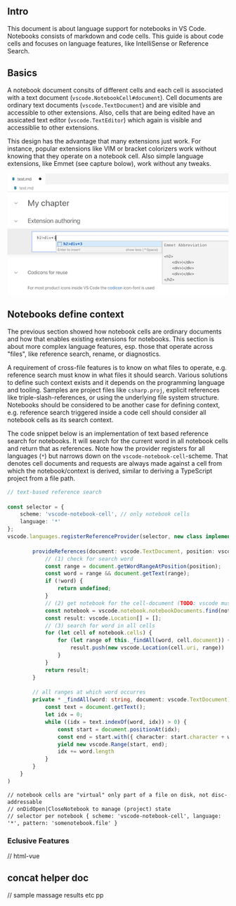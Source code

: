 
## Intro

This document is about language support for notebooks in VS Code. Notebooks consists of markdown and code cells. This guide is about code cells and focuses on language features, like IntelliSense or Reference Search. 

## Basics

A notebook document consits of different cells and each cell is associated with a text document (`vscode.NotebookCell#document`). Cell documents are ordinary text documents (`vscode.TextDocument`) and are visible and accessible to other extensions. Also, cells that are being edited have an assicated text editor (`vscode.TextEditor`) which again is visible and accessiblie to other extensions. 

This design has the advantage that many extensions just work. For instance, popular extensions like VIM or bracket colorizers work without knowing that they operate on a notebook cell. Also simple language extensions, like Emmet (see capture bolow), work without any tweaks. 

![](img-emmet.png)

## Notebooks define context

The previous section showed how notebook cells are ordinary documents and how that enables existing extensions for notebooks. This section is about more complex language features, esp. those that operate across "files", like reference search, rename, or diagnostics. 

A requirement of cross-file features is to know on what files to operate, e.g. reference search must know in what files it should search. Various solutions to define such context exists and it depends on the programming language and tooling. Samples are project files like `csharp.proj`, explicit references like triple-slash-references, or using the underlying file system structure. Notebooks should be considered to be another case for defining context, e.g. reference search triggered inside a code cell should consider all notebook cells as its search context. 

The code snippet below is an implementation of text based reference search for notebooks. It will search for the current word in all notebook cells and return that as references. Note how the provider registers for all languages (`*`) but narrows down on the `vscode-notebook-cell`-scheme. That denotes cell documents and requests are always made against a cell from which the notebook/context is derived, similar to deriving a TypeScript project from a file path. 

```ts
// text-based reference search

const selector = { 
	scheme: 'vscode-notebook-cell', // only notebook cells
	language: '*' 
};
vscode.languages.registerReferenceProvider(selector, new class implements vscode.ReferenceProvider {

		provideReferences(document: vscode.TextDocument, position: vscode.Position) {
			// (1) check for search word
			const range = document.getWordRangeAtPosition(position);
			const word = range && document.getText(range);
			if (!word) {
				return undefined;
			}
			// (2) get notebook for the cell-document (TODO: vscode must have simple API for this)
			const notebook = vscode.notebook.notebookDocuments.find(notebook => notebook.cells.find(cell => cell.document === document))!;
			const result: vscode.Location[] = [];
			// (3) search for word in all cells
			for (let cell of notebook.cells) {
				for (let range of this._findAll(word, cell.document)) {
					result.push(new vscode.Location(cell.uri, range))
				}
			}
			return result;
		}

		// all ranges at which word occurres
		private * _findAll(word: string, document: vscode.TextDocument) {
			const text = document.getText();
			let idx = 0;
			while ((idx = text.indexOf(word, idx)) > 0) {
				const start = document.positionAt(idx);
				const end = start.with({ character: start.character + word.length });
				yield new vscode.Range(start, end);
				idx += word.length
			}
		}
	}
)
```

```plaintext
// notebook cells are "virtual" only part of a file on disk, not disc-addressable
// onDidOpen|CloseNotebook to manage (project) state
// selector per notebook { scheme: 'vscode-notebook-cell', language: '*', pattern: 'somenotebook.file' }
```

### Eclusive Features

// html-vue

## concat helper doc

// sample massage results etc pp
